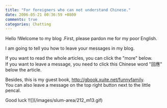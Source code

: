 ```yaml
---
title: "For foreigners who can not understand Chinese."
date: 2006-05-21 00:36:59 +0800
comments: true
categories: Chatting
---
```


<p>Hello !Welcome to my blog .First, please pardon me for my poor English.</p><p>I am going to tell you how to leave your messages in my blog.</p><p>If you want to read the whole articles, you can click the &quot;more&quot; below.<br />If you want to leave a message, you need to click this Chinese word &quot;回應&quot; below the article.</p><p>Besides, this is my guest book, <a href="http://gbook.xuite.net/funnyfamily">http://gbook.xuite.net/funnyfamily</a>.<br />You can also leave a message on the top right button next to the little pencal.</p><p>Good luck !![](/images/slum-area/212_m13.gif)</p>
